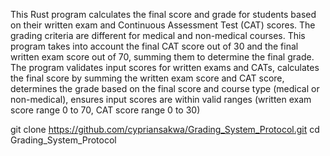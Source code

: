 This Rust program calculates the final score and grade for students based on their written exam and Continuous Assessment Test (CAT) scores. 
The grading criteria are different for medical and non-medical courses.
This program takes into account the final CAT score out of 30 and the final written exam score out of 70, summing them to determine the final grade.
The program validates input scores for written exams and CATs, calculates the final score by summing the written exam score and CAT score, determines the grade based on the final score and course type (medical or non-medical), ensures input scores are within valid ranges (written exam score range 0 to 70, CAT score range 0 to 30)

git clone https://github.com/cypriansakwa/Grading_System_Protocol.git
cd Grading_System_Protocol
